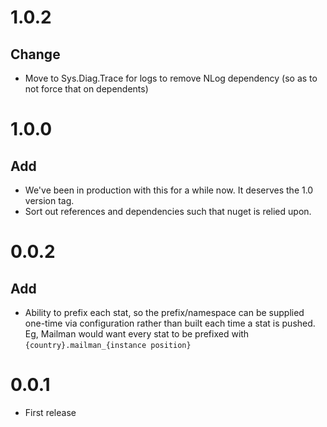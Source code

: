 # 1.0.2
## Change
* Move to Sys.Diag.Trace for logs to remove NLog dependency (so as to not force that on dependents)

# 1.0.0
## Add
* We've been in production with this for a while now.  It deserves the 1.0 version tag.
* Sort out references and dependencies such that nuget is relied upon.

# 0.0.2
## Add
* Ability to prefix each stat, so the prefix/namespace can be supplied one-time via configuration rather than built each time a stat is pushed.  Eg, Mailman would want every stat to be prefixed with `{country}.mailman_{instance position}`

# 0.0.1
* First release
